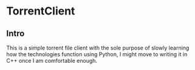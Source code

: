 # TorrentClient

## Intro

This is a simple torrent file client with the sole purpose of slowly learning how the technologies function using Python, I might move to writing it in C++ once I am comfortable enough.  